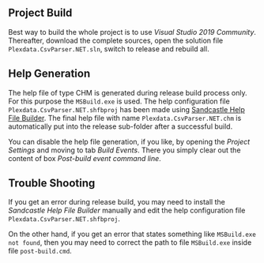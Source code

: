 ## Project Build

Best way to build the whole project is to use _Visual Studio 2019 Community_. Thereafter, download the complete sources, open the solution file ``Plexdata.CsvParser.NET.sln``, switch to release and rebuild all.

## Help Generation

The help file of type CHM is generated during release build process only. For this purpose the ``MSBuild.exe`` is used. The help configuration file ``Plexdata.CsvParser.NET.shfbproj`` has been made using [Sandcastle Help File Builder](https://ewsoftware.github.io/SHFB/html/bd1ddb51-1c4f-434f-bb1a-ce2135d3a909.htm). The final help file with name ``Plexdata.CsvParser.NET.chm`` is automatically put into the release sub-folder after a successful build.

You can disable the help file generation, if you like, by opening the _Project Settings_ and moving to tab _Build Events_. There you simply clear out the content of box _Post-build event command line_.

## Trouble Shooting

If you get an error during release build, you may need to install the _Sandcastle Help File Builder_ manually and edit the help configuration file ``Plexdata.CsvParser.NET.shfbproj``.

On the other hand, if you get an error that states something like ``MSBuild.exe not found``, then you may need to correct the path to file ``MSBuild.exe`` inside file ``post-build.cmd``.
